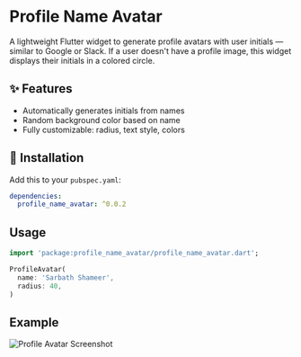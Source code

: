 # Profile Name Avatar

A lightweight Flutter widget to generate profile avatars with user initials — similar to Google or Slack. If a user doesn't have a profile image, this widget displays their initials in a colored circle.

## ✨ Features

- Automatically generates initials from names
- Random background color based on name
- Fully customizable: radius, text style, colors

## 🔧 Installation

Add this to your `pubspec.yaml`:

```yaml
dependencies:
  profile_name_avatar: ^0.0.2
```

## Usage

```dart
import 'package:profile_name_avatar/profile_name_avatar.dart';

ProfileAvatar(
  name: 'Sarbath Shameer',
  radius: 40,
)
```


## Example

![Profile Avatar Screenshot](https://github.com/shyam-lal/Flutter-Profile-Avatar-Library/raw/main/example/lib-ss.PNG)



